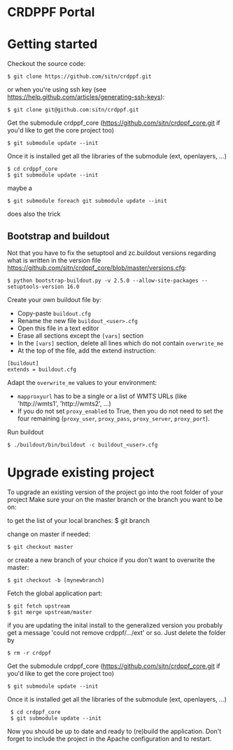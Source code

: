 CRDPPF Portal
============

# Getting started

  
Checkout the source code:

    $ git clone https://github.com/sitn/crdppf.git

or when you're using ssh key (see https://help.github.com/articles/generating-ssh-keys):

    $ git clone git@github.com:sitn/crdppf.git

Get the submodule crdppf_core (https://github.com/sitn/crdppf_core.git if you'd like to get the core project too)

    $ git submodule update --init
    
Once it is installed get all the libraries of the submodule (ext, openlayers, ...)

    $ cd crdppf_core
    $ git submodule update --init
     
maybe a 

    $ git submodule foreach git submodule update --init

does also the trick

## Bootstrap and buildout

Not that you have to fix the setuptool and zc.buildout versions regarding what
is written in the version file
https://github.com/sitn/crdppf_core/blob/master/versions.cfg:

    $ python bootstrap-buildout.py -v 2.5.0 --allow-site-packages --setuptools-version 16.0

Create your own buildout file by:
* Copy-paste `buildout.cfg`
* Rename the new file `buildout_<user>.cfg`
* Open this file in a text editor
* Erase all sections except the `[vars]` section
* In the `[vars]` section, delete all lines which do not contain `overwrite_me`
* At the top of the file, add the extend instruction:

```
[buildout]
extends = buildout.cfg
```

Adapt the `overwrite_me` values to your environment:
* `mapproxyurl` has to be a single or a list of WMTS URLs (like 'http://wmts1', 'http://wmts2', ...)
* If you do not set `proxy_enabled` to True, then you do not need to set the four remaining (`proxy_user`, `proxy_pass`, `proxy_server`, `proxy_port`).

Run buildout

    $ ./buildout/bin/buildout -c buildout_<user>.cfg

# Upgrade existing project

To upgrade an existing version of the project go into the root folder of your project
Make sure your on the master branch or the branch you want to be on:

to get the list of your local branches:
    $ git branch

change on master if needed:   
 
    $ git checkout master

or create a new branch of your choice if you don't want to overwrite the master:

    $ git checkout -b [mynewbranch]
    
Fetch the global application part:

    $ git fetch upstream
    $ git merge upstream/master
 
if you are updating the inital install to the generalized version you probably get a message 'could not remove crdppf/.../ext' or so. Just delete the folder by

    $ rm -r crdppf

Get the submodule crdppf_core (https://github.com/sitn/crdppf_core.git if you'd like to get the core project too)

    $ git submodule update --init
    
Once it is installed get all the libraries of the submodule (ext, openlayers, ...)

     $ cd crdppf_core
     $ git submodule update --init
     
Now you should be up to date and ready to (re)build the application. Don't forget to include the project in the Apache configuration and to restart.
